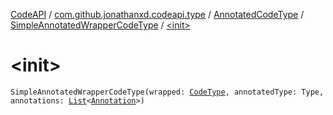 [CodeAPI](../../../index.md) / [com.github.jonathanxd.codeapi.type](../../index.md) / [AnnotatedCodeType](../index.md) / [SimpleAnnotatedWrapperCodeType](index.md) / [&lt;init&gt;](.)

# &lt;init&gt;

`SimpleAnnotatedWrapperCodeType(wrapped: `[`CodeType`](../../-code-type/index.md)`, annotatedType: Type, annotations: `[`List`](https://kotlinlang.org/api/latest/jvm/stdlib/kotlin.collections/-list/index.html)`<`[`Annotation`](../../../com.github.jonathanxd.codeapi.base/-annotation/index.md)`>)`